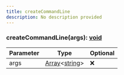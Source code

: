 ```yaml
---
title: createCommandLine
description: No description provided
---
```



### createCommandLine(args): [void](https://developer.mozilla.org/en-US/docs/Web/JavaScript/Reference/Global_Objects/undefined)

| Parameter | Type | Optional |
| ----------- | ----------- | ----------- |
| args | [Array](https://developer.mozilla.org/en-US/docs/Web/JavaScript/Reference/Global_Objects/Array)\<[string](https://developer.mozilla.org/en-US/docs/Web/JavaScript/Reference/Global_Objects/String)> | ❌ |